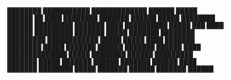 ████████  ███████████ █████████████ ██████ █████  ██████ ██
████  ████████ ███████ ██████ █████ ████████ ██████ █████████ ███████
████ ██████████ █████ ███ ████ ██████ █████████ ███████
█████ ███████ ████████ █████████ ████████████ █████ █████
████ ███████ ████████
█████ ███████ ██████ ███████ ██████
████  ██████████████ █████ ████████ ██████ █████████ ███████
█████ ███████ ██████ ███████ ██████
████ ███████ ████████
█████ ███████ ██████ ███████ ██████
